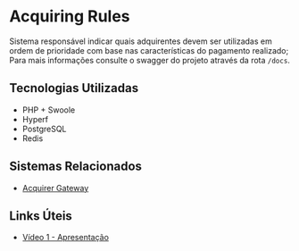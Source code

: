 # Acquiring Rules

Sistema responsável indicar quais adquirentes devem ser utilizadas em ordem de prioridade com base nas características do pagamento realizado;
Para mais informações consulte o swagger do projeto através da rota `/docs`.

## Tecnologias Utilizadas
- PHP + Swoole
- Hyperf
- PostgreSQL
- Redis

## Sistemas Relacionados
- [Acquirer Gateway](https://github.com/lag-tcc-pucminas/acquirer-gateway)


## Links Úteis
- [Vídeo 1 - Apresentação](https://youtu.be/YX3vLXgjSTU)